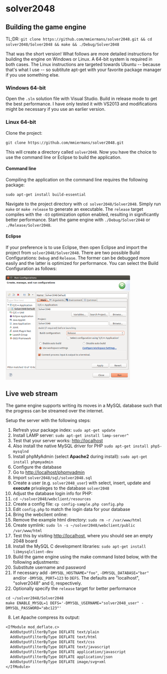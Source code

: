 solver2048
==========

## Building the game engine

TL;DR: `git clone https://github.com/mmiermans/solver2048.git && cd solver2048/Solver2048 && make && ./Debug/Solver2048`

That was the short version! What follows are more detailed instructions for building the engine on Windows or Linux. A 64-bit system is required in both cases. The Linux instructions are targeted towards Ubuntu -- because that's what I use -- so subtitute apt-get with your favorite package manager if you use something else.

### Windows 64-bit

Open the `.sln` solution file with Visual Studio. Build in release mode to get the best performance. I have only tested it with VS2013 and modifications might be necessary if you use an earlier version.

### Linux 64-bit

Clone the project:

```
git clone https://github.com/mmiermans/solver2048.git
```

This will create a directory called `solver2048`. Now you have the choice to use the command line or Eclipse to build the application.

#### Command line
Compiling the application on the command line requires the following package:

```
sudo apt-get install build-essential
```

Navigate to the project directory with `cd solver2048/Solver2048`. Simply run `make` or `make release` to generate an executable. The `release` target compiles with the `-O3` optimization option enabled, resulting in significantly better performance. Start the game engine with `./Debug/Solver2048` or `./Release/Solver2048`.

#### Eclipse
If your preference is to use Eclipse, then open Eclipse and import the project from `solver2048/Solver2048`. There are two possible Build Configurations: `Debug` and `Release`. The former can be debugged more easily and the latter is optimized for performance. You can select the Build Configuration as follows:

<img src="https://raw.githubusercontent.com/mmiermans/solver2048/master/doc/eclipse_build_configurations_dialog.png" alt="Eclipse Build configuration" width="400px"/>

## Live web stream

The game engine supports writing its moves in a MySQL database such that the progress can be streamed over the internet.

Setup the server with the following steps:

1. Refresh your package index: `sudo apt-get update`
2. Install LAMP server: `sudo apt-get install lamp-server^ `
  1. Test that your server works: [http://localhost](http://localhost) 
  2. Also install the native MySQL driver for PHP `sudo apt-get install php5-mysqlnd`
  3. Install phpMyAdmin (select **Apache2** during install): `sudo apt-get install phpmyadmin`
3. Configure the database
  1. Go to [http://localhost/phpmyadmin](http://localhost/phpmyadmin)
  2. Import `solver2048/sql/solver2048.sql`
  3. Create a user (e.g. `solver2048_user`) with select, insert, update and **execute** privaleges to the database `solver2048`
4. Adjust the database login info for PHP:
  1. `cd ~/solver2048/webclient/resources`
  2. Create a config file: `cp config-sample.php config.php`
  3. Edit `config.php` to match the login data for your database
5. Bring the webclient online:
  1. Remove the example html directory: `sudo rm -r /var/www/html`
  2. Create symlink: `sudo ln -s ~/solver2048/webclient/public /var/www/html`
  3. Test this by visiting [http://localhost](http://localhost), where you should see an empty 2048 board
6. Install the MySQL C development libraries: `sudo apt-get install libmysqlclient-dev`
7. Build the game engine using the make command listed below, with the following adjustments:
  1. Substitute username and password
  2. If necessary add `-DMYSQL_HOSTNAME="foo"`, `-DMYSQL_DATABASE="bar"` and/or `-DMYSQL_PORT=123` to `DEFS`. The defaults are "localhost", "solver2048" and 0, respectively.
  3. Optionally specify the `release` target for better performance

  ```
  cd ~/solver2048/Solver2048
  make ENABLE_MYSQL=1 DEFS='-DMYSQL_USERNAME="solver2048_user" -DMYSQL_PASSWORD="abc123"'
  ```

8. Let Apache compress its output:
  ```
  <IfModule mod_deflate.c>
    AddOutputFilterByType DEFLATE text/plain
    AddOutputFilterByType DEFLATE text/html
    AddOutputFilterByType DEFLATE text/css
    AddOutputFilterByType DEFLATE text/javascript
    AddOutputFilterByType DEFLATE application/javascript
    AddOutputFilterByType DEFLATE application/json
    AddOutputFilterByType DEFLATE image/svg+xml
  </IfModule>
  ```



